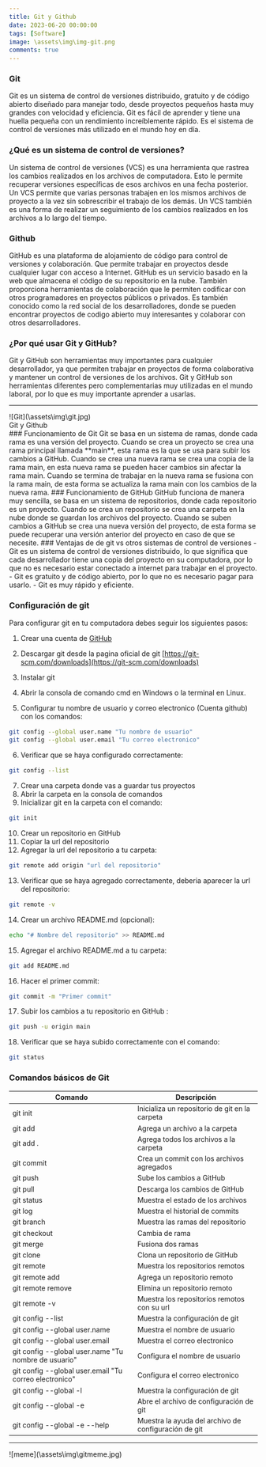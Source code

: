```yaml
---
title: Git y Github
date: 2023-06-20 00:00:00
tags: [Software]
image: \assets\img\img-git.png
comments: true
---
```

### Git
Git es un sistema de control de versiones distribuido, gratuito y de código abierto diseñado para manejar todo, desde proyectos pequeños hasta muy grandes con velocidad y eficiencia. Git es fácil de aprender y tiene una huella pequeña con un rendimiento increíblemente rápido. Es el sistema de control de versiones más utilizado en el mundo hoy en día.

### ¿Qué es un sistema de control de versiones?
Un sistema de control de versiones (VCS) es una herramienta que rastrea los cambios realizados en los archivos de computadora. Esto le permite recuperar versiones específicas de esos archivos en una fecha posterior. Un VCS permite que varias personas trabajen en los mismos archivos de proyecto a la vez sin sobrescribir el trabajo de los demás. Un VCS también es una forma de realizar un seguimiento de los cambios realizados en los archivos a lo largo del tiempo.

### Github
GitHub es una plataforma de alojamiento de código para control de versiones y colaboración. Que permite trabajar en proyectos desde cualquier lugar con acceso a Internet. GitHub es un servicio basado en la web que almacena el código de su repositorio en la nube. También proporciona herramientas de colaboración que le permiten codificar con otros programadores en proyectos públicos o privados. Es también conocido como la red social de los desarrolladores, donde se pueden encontrar proyectos de codigo abierto muy interesantes y colaborar con otros desarrolladores.

### ¿Por qué usar Git y GitHub?
Git y GitHub son herramientas muy importantes para cualquier desarrollador, ya que permiten trabajar en proyectos de forma colaborativa y mantener un control de versiones de los archivos. Git y GitHub son herramientas diferentes pero complementarias muy utilizadas en el mundo laboral, por lo que es muy importante aprender a usarlas.
<hr>
![Git](\assets\img\git.jpg)
<figcaption> Git y Github</figcaption>
### Funcionamiento de Git
Git se basa en un sistema de ramas, donde cada rama es una versión del proyecto. Cuando se crea un proyecto se crea una rama principal llamada **main**, esta rama es la que se usa para subir los cambios a GitHub. Cuando se crea una nueva rama se crea una copia de la rama main, en esta nueva rama se pueden hacer cambios sin afectar la rama main. Cuando se termina de trabajar en la nueva rama se fusiona con la rama main, de esta forma se actualiza la rama main con los cambios de la nueva rama.
### Funcionamiento de GitHub
GitHub funciona de manera muy sencilla, se basa en un sistema de repositorios, donde cada repositorio es un proyecto. Cuando se crea un repositorio se crea una carpeta en la nube donde se guardan los archivos del proyecto. Cuando se suben cambios a GitHub se crea una nueva versión del proyecto, de esta forma se puede recuperar una versión anterior del proyecto en caso de que se necesite.
### Ventajas de de git vs otros sistemas de control de versiones
- Git es un sistema de control de versiones distribuido, lo que significa que cada desarrollador tiene una copia del proyecto en su computadora, por lo que no es necesario estar conectado a internet para trabajar en el proyecto.
- Git es gratuito y de código abierto, por lo que no es necesario pagar para usarlo.
- Git es muy rápido y eficiente.

### Configuración de git
Para configurar git en tu computadora debes seguir los siguientes pasos:
1. Crear una cuenta de [GitHub](https://github.com/)

2. Descargar git desde la pagina oficial de git [https://git-scm.com/downloads](https://git-scm.com/downloads)
3. Instalar git 
4. Abrir la consola de comando cmd en Windows o la terminal en Linux.
5. Configurar tu nombre de usuario y correo electronico (Cuenta github) con los comandos:

```bash
git config --global user.name "Tu nombre de usuario"
git config --global user.email "Tu correo electronico"
```
6. Verificar que se haya configurado correctamente: 
```bash
git config --list
```
7. Crear una carpeta donde vas a guardar tus proyectos
8. Abrir la carpeta en la consola de comandos
9. Inicializar git en la carpeta con el  comando:
```bash
git init
```
10. Crear un repositorio en GitHub
11. Copiar la url del repositorio
12. Agregar la url del repositorio a tu carpeta:
```bash
git remote add origin "url del repositorio"
```
13. Verificar que se haya agregado correctamente, deberia aparecer la url del repositorio:
```bash
git remote -v
```
14. Crear un archivo README.md (opcional):

```bash
echo "# Nombre del repositorio" >> README.md
```
15. Agregar el archivo README.md a tu carpeta:
```bash
git add README.md
```
16. Hacer el primer commit:
```bash
git commit -m "Primer commit"
```
17. Subir los cambios a tu repositorio en GitHub :
```bash
git push -u origin main
```
18. Verificar que se haya subido correctamente con el comando:
```bash
git status
```
### Comandos básicos  de Git

| Comando    | Descripción                                    |
| ---        | ---                                            |
| git init   | Inicializa un repositorio de git en la carpeta |
| git add    | Agrega un archivo a la carpeta                 |
| git add .  | Agrega todos los archivos a la carpeta         |
| git commit | Crea un commit con los archivos agregados      |
| git push   | Sube los cambios a GitHub                      |
| git pull   | Descarga los cambios de GitHub                 |
| git status | Muestra el estado de los archivos              |
| git log    | Muestra el historial de commits                |
| git branch | Muestra las ramas del repositorio              |
| git checkout | Cambia de rama                               |
| git merge  | Fusiona dos ramas                              |
| git clone  | Clona un repositorio de GitHub                 |
| git remote | Muestra los repositorios remotos               |
| git remote add | Agrega un repositorio remoto               |
| git remote remove | Elimina un repositorio remoto           |
| git remote -v | Muestra los repositorios remotos con su url |
| git config --list | Muestra la configuración de git         |
| git config --global user.name | Muestra el nombre de usuario |
| git config --global user.email | Muestra el correo electronico |
| git config --global user.name "Tu nombre de usuario" | Configura el nombre de usuario |
| git config --global user.email "Tu correo electronico" | Configura el correo electronico |
| git config --global -l | Muestra la configuración de git |
| git config --global -e | Abre el archivo de configuración de git |
| git config --global -e --help | Muestra la ayuda del archivo de configuración de git |

<hr>
![meme](\assets\img\gitmeme.jpg)
